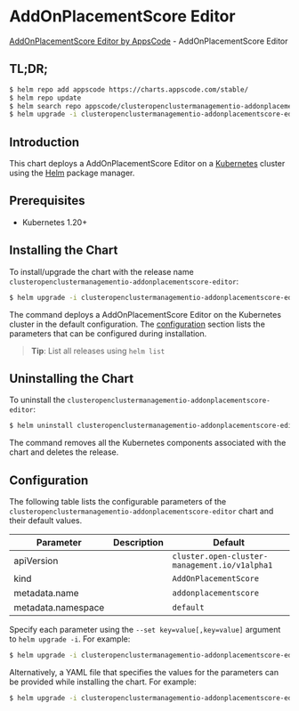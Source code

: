 # AddOnPlacementScore Editor

[AddOnPlacementScore Editor by AppsCode](https://appscode.com) - AddOnPlacementScore Editor

## TL;DR;

```bash
$ helm repo add appscode https://charts.appscode.com/stable/
$ helm repo update
$ helm search repo appscode/clusteropenclustermanagementio-addonplacementscore-editor --version=v0.14.0
$ helm upgrade -i clusteropenclustermanagementio-addonplacementscore-editor appscode/clusteropenclustermanagementio-addonplacementscore-editor -n default --create-namespace --version=v0.14.0
```

## Introduction

This chart deploys a AddOnPlacementScore Editor on a [Kubernetes](http://kubernetes.io) cluster using the [Helm](https://helm.sh) package manager.

## Prerequisites

- Kubernetes 1.20+

## Installing the Chart

To install/upgrade the chart with the release name `clusteropenclustermanagementio-addonplacementscore-editor`:

```bash
$ helm upgrade -i clusteropenclustermanagementio-addonplacementscore-editor appscode/clusteropenclustermanagementio-addonplacementscore-editor -n default --create-namespace --version=v0.14.0
```

The command deploys a AddOnPlacementScore Editor on the Kubernetes cluster in the default configuration. The [configuration](#configuration) section lists the parameters that can be configured during installation.

> **Tip**: List all releases using `helm list`

## Uninstalling the Chart

To uninstall the `clusteropenclustermanagementio-addonplacementscore-editor`:

```bash
$ helm uninstall clusteropenclustermanagementio-addonplacementscore-editor -n default
```

The command removes all the Kubernetes components associated with the chart and deletes the release.

## Configuration

The following table lists the configurable parameters of the `clusteropenclustermanagementio-addonplacementscore-editor` chart and their default values.

|     Parameter      | Description |                         Default                          |
|--------------------|-------------|----------------------------------------------------------|
| apiVersion         |             | <code>cluster.open-cluster-management.io/v1alpha1</code> |
| kind               |             | <code>AddOnPlacementScore</code>                         |
| metadata.name      |             | <code>addonplacementscore</code>                         |
| metadata.namespace |             | <code>default</code>                                     |


Specify each parameter using the `--set key=value[,key=value]` argument to `helm upgrade -i`. For example:

```bash
$ helm upgrade -i clusteropenclustermanagementio-addonplacementscore-editor appscode/clusteropenclustermanagementio-addonplacementscore-editor -n default --create-namespace --version=v0.14.0 --set apiVersion=cluster.open-cluster-management.io/v1alpha1
```

Alternatively, a YAML file that specifies the values for the parameters can be provided while
installing the chart. For example:

```bash
$ helm upgrade -i clusteropenclustermanagementio-addonplacementscore-editor appscode/clusteropenclustermanagementio-addonplacementscore-editor -n default --create-namespace --version=v0.14.0 --values values.yaml
```
